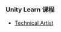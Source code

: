 ### Unity Learn 课程
- [Technical Artist](https://learn.unity.com/search?k=%5B%22q%3ATechnical%20Artist%22%5D)
<!--stackedit_data:
eyJoaXN0b3J5IjpbMTk0OTU1MjAzMV19
-->